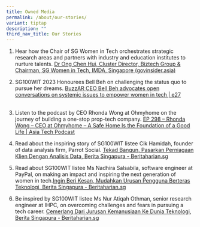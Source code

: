 ```yaml
---
title: Owned Media
permalink: /about/our-stories/
variant: tiptap
description: ""
third_nav_title: Our Stories
---
```

<p></p>
<ol data-tight="true" class="tight">
<li>
<p>Hear how the Chair of SG Women in Tech orchestrates strategic research
areas and partners with industry and education institutes to nurture talents.
<a href="https://govinsider.asia/intl-en/article/dr-ong-chen-hui-cluster-director-biztech-group-chairman-sg-women-in-tech-imda-singapore-women-in-govtech-2021" rel="noopener noreferrer nofollow" target="_blank">Dr Ong Chen Hui, Cluster Director, Biztech Group &amp; Chairman, SG Women
in Tech, IMDA, Singapore (govinsider.asia)</a>
</p>
<p></p>
</li>
<li>
<p>SG100WIT 2023 Honourees Bell Beh on challenging the status quo to pursue
her dreams. <a href="https://e27.co/buzzar-ceo-bell-beh-advocates-open-conversations-on-systemic-issues-to-empower-women-in-tech-20230913/" rel="noopener noreferrer nofollow" target="_blank">BuzzAR CEO Bell Beh advocates open conversations on systemic issues to empower women in tech | e27</a> 
<br>
<br>
</p>
</li>
<li>
<p>Listen to the podcast by CEO Rhonda Wong at Ohmyhome on the journey of
building a one-stop prop-tech company. <a href="https://asiatechpodcast.com/2023/10/18/ep-298-rhonda-wong-ceo-at-ohmyhome-a-safe-home-is-the-foundation-of-a-good-life/" rel="noopener noreferrer nofollow" target="_blank">EP 298 – Rhonda Wong – CEO at Ohmyhome – A Safe Home Is the Foundation of a Good Life | Asia Tech Podcast</a>
</p>
<p></p>
</li>
<li>
<p>Read about the inspiring story of SG100WIT listee Cik Hamidah, founder
of data analysis firm, Parrot Social. <a href="https://www.beritaharian.sg/setempat/tekad-bangun-pasarkan-perniagaan-klien-dengan-analisis-data" rel="noopener noreferrer nofollow" target="_blank">Tekad Bangun, Pasarkan Perniagaan Klien Dengan Analisis Data, Berita Singapura - Beritaharian.sg</a>
</p>
<p></p>
</li>
<li>
<p>Read about SG100WIT listee Ms Nadhira Salsabila, software engineer at
PayPal, on making an impact and inspiring the next generation of women
in tech.<a href="https://www.beritaharian.sg/setempat/ingin-beri-kesan-mudahkan-urusan-pengguna-berteras-teknologi" rel="noopener noreferrer nofollow" target="_blank">Ingin Beri Kesan, Mudahkan Urusan Pengguna Berteras Teknologi, Berita Singapura - Beritaharian.sg</a>
</p>
<p></p>
</li>
<li>
<p>Be inspired by SG100WIT listee Ms Nur Atiqah Othman, senior research engineer
at IHPC, on overcoming challenges and fears in pursuing a tech career.
<a href="https://www.beritaharian.sg/setempat/cemerlang-dari-jurusan-kemanusiaan-ke-dunia-teknologi" rel="noopener noreferrer nofollow" target="_blank">Cemerlang Dari Jurusan Kemanusiaan Ke Dunia Teknologi, Berita Singapura
- Beritaharian.sg</a>
</p>
</li>
</ol>
<p></p>